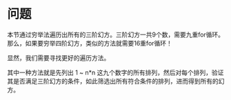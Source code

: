 # 问题

本节通过穷举法遍历出所有的三阶幻方。三阶幻方一共9个数，需要九重for循环。那么，如果要穷举四阶幻方，类似的方法就需要16重for循环！

显然，我们需要寻找更好的遍历方法。

其中一种方法就是先列出 1 ~ n\*n 这九个数字的所有排列，然后对每个排列，验证其是否满足三阶幻方的条件，如此筛选出所有符合条件的排列，进而得到所有的幻方。
